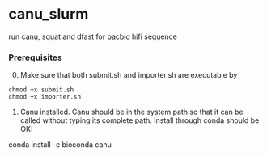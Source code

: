 # canu_slurm
run canu, squat and dfast for pacbio hifi sequence

### Prerequisites

0. Make sure that both submit.sh and importer.sh are executable by 

```
chmod +x submit.sh
chmod +x importer.sh
```

1. Canu installed. Canu should be in the system path so that it can be called without typing its complete path. Install through conda should be OK:

conda install -c bioconda canu
